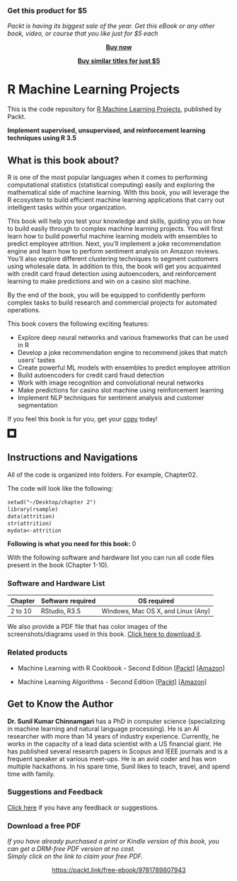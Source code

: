
### Get this product for $5

<i>Packt is having its biggest sale of the year. Get this eBook or any other book, video, or course that you like just for $5 each</i>


<b><p align='center'>[Buy now](https://packt.link/9781789807943)</p></b>


<b><p align='center'>[Buy similar titles for just $5](https://subscription.packtpub.com/search)</p></b>


# R Machine Learning Projects

<a href="https://www.packtpub.com/big-data-and-business-intelligence/r-machine-learning-projects"><img src="https://www.packtpub.com/sites/default/files/B12405_cover.png" alt="" height="256px" align="right"></a>

This is the code repository for [R Machine Learning Projects](https://www.amazon.in/Machine-Learning-Projects-unsupervised-reinforcement/dp/1789807948/ref=sr_1_1?ie=UTF8&qid=1548669750&sr=8-1&keywords=r+machine+learning+by+sunil&utm_source=github&utm_medium=repository&utm_campaign=), published by Packt.

**Implement supervised, unsupervised, and reinforcement learning techniques using R 3.5**

## What is this book about?
R is one of the most popular languages when it comes to performing computational statistics (statistical computing) easily and exploring the mathematical side of machine learning. With this book, you will leverage the R ecosystem to build efficient machine learning applications that carry out intelligent tasks within your organization.

This book will help you test your knowledge and skills, guiding you on how to build easily through to complex machine learning projects. You will first learn how to build powerful machine learning models with ensembles to predict employee attrition. Next, you’ll implement a joke recommendation engine and learn how to perform sentiment analysis on Amazon reviews. You’ll also explore different clustering techniques to segment customers using wholesale data. In addition to this, the book will get you acquainted with credit card fraud detection using autoencoders, and reinforcement learning to make predictions and win on a casino slot machine.

By the end of the book, you will be equipped to confidently perform complex tasks to build research and commercial projects for automated operations.

This book covers the following exciting features:

* Explore deep neural networks and various frameworks that can be used in R
* Develop a joke recommendation engine to recommend jokes that match users’ tastes
* Create powerful ML models with ensembles to predict employee attrition
* Build autoencoders for credit card fraud detection
* Work with image recognition and convolutional neural networks 
* Make predictions for casino slot machine using reinforcement learning
* Implement NLP techniques for sentiment analysis and customer segmentation

If you feel this book is for you, get your [copy](https://www.amazon.com/dp/1-789-80794-8) today!

<a href="https://www.packtpub.com/?utm_source=github&utm_medium=banner&utm_campaign=GitHubBanner"><img src="https://raw.githubusercontent.com/PacktPublishing/GitHub/master/GitHub.png" 
alt="https://www.packtpub.com/" border="5" /></a>

## Instructions and Navigations
All of the code is organized into folders. For example, Chapter02.

The code will look like the following:
```
setwd("~/Desktop/chapter 2")
library(rsample)
data(attrition)
str(attrition)
mydata<-attrition
```

**Following is what you need for this book:**
0

With the following software and hardware list you can run all code files present in the book (Chapter 1-10).
### Software and Hardware List
| Chapter | Software required | OS required |
| -------- | ------------------------------------ | ----------------------------------- |
| 2 to 10 | RStudio, R3.5 | Windows, Mac OS X, and Linux (Any) |


We also provide a PDF file that has color images of the screenshots/diagrams used in this book. [Click here to download it](https://www.packtpub.com/sites/default/files/downloads/Bookname_ColorImages.pdf).

### Related products
* Machine Learning with R Cookbook - Second Edition [[Packt]](https://www.packtpub.com/big-data-and-business-intelligence/machine-learning-r-cookbook-second-edition?utm_source=github&utm_medium=repository&utm_campaign=9781787284395 ) [[Amazon]](https://www.amazon.com/dp/1-787-28439-5)

* Machine Learning Algorithms - Second Edition [[Packt]](https://www.packtpub.com/big-data-and-business-intelligence/machine-learning-algorithms-second-edition?utm_source=github&utm_medium=repository&utm_campaign=9781789347999 ) [[Amazon]](https://www.amazon.com/dp/1-789-34799-8)


## Get to Know the Author
**Dr. Sunil Kumar Chinnamgari**
has a PhD in computer science (specializing in machine learning and natural language processing). He is an AI researcher with more than 14 years of industry experience. Currently, he works in the capacity of a lead data scientist with a US financial giant. He has published several research papers in Scopus and IEEE journals and is a frequent speaker at various meet-ups. He is an avid coder and has won multiple hackathons. In his spare time, Sunil likes to teach, travel, and spend time with family.

### Suggestions and Feedback
[Click here](https://docs.google.com/forms/d/e/1FAIpQLSdy7dATC6QmEL81FIUuymZ0Wy9vH1jHkvpY57OiMeKGqib_Ow/viewform) if you have any feedback or suggestions.


### Download a free PDF

 <i>If you have already purchased a print or Kindle version of this book, you can get a DRM-free PDF version at no cost.<br>Simply click on the link to claim your free PDF.</i>
<p align="center"> <a href="https://packt.link/free-ebook/9781789807943">https://packt.link/free-ebook/9781789807943 </a> </p>